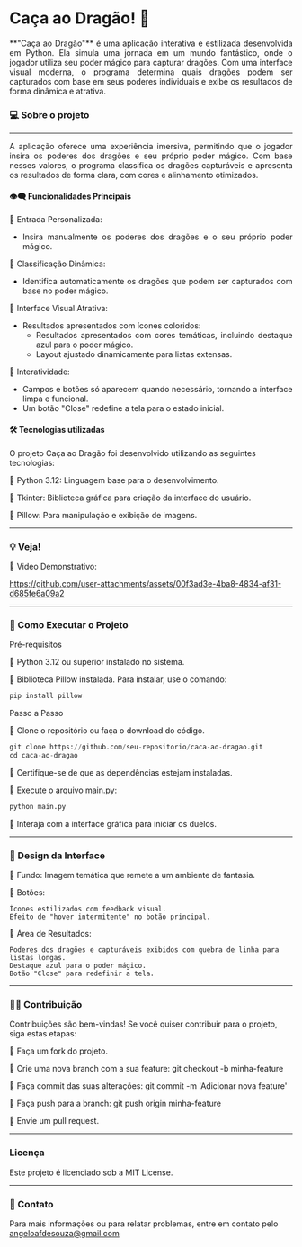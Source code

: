 # Caça ao Dragão! 🐉

<div align="justify">**"Caça ao Dragão"** é uma aplicação interativa e estilizada desenvolvida em Python. Ela simula uma jornada em um mundo fantástico, onde o jogador utiliza seu poder mágico para capturar dragões. Com uma interface visual moderna, o programa determina quais dragões podem ser capturados com base em seus poderes individuais e exibe os resultados de forma dinâmica e atrativa.</div>

### 💻 Sobre o projeto
---

<div align="justify">A aplicação oferece uma experiência imersiva, permitindo que o jogador insira os poderes dos dragões e seu próprio poder mágico. Com base nesses valores, o programa classifica os dragões capturáveis e apresenta os resultados de forma clara, com cores e alinhamento otimizados.


#### 👁️‍🗨️ Funcionalidades Principais

🔹 Entrada Personalizada:
 - Insira manualmente os poderes dos dragões e o seu próprio poder mágico.

🔹 Classificação Dinâmica:

- Identifica automaticamente os dragões que podem ser capturados com base no poder mágico.

🔹 Interface Visual Atrativa:

 - Resultados apresentados com ícones coloridos:
     - Resultados apresentados com cores temáticas, incluindo destaque azul para o poder mágico.
     - Layout ajustado dinamicamente para listas extensas.

🔹 Interatividade:
 - Campos e botões só aparecem quando necessário, tornando a interface limpa e funcional.
 - Um botão "Close" redefine a tela para o estado inicial.


</div>

#### 🛠 Tecnologias utilizadas

O projeto Caça ao Dragão foi desenvolvido utilizando as seguintes tecnologias:

🔹 Python 3.12: Linguagem base para o desenvolvimento.

🔹 Tkinter: Biblioteca gráfica para criação da interface do usuário.

🔹 Pillow: Para manipulação e exibição de imagens.

---

### 💡 Veja!

🔹 Video Demonstrativo:


https://github.com/user-attachments/assets/00f3ad3e-4ba8-4834-af31-d685fe6a09a2




---

### 🔧 Como Executar o Projeto
Pré-requisitos

🔹 Python 3.12 ou superior instalado no sistema.

🔹 Biblioteca Pillow instalada. Para instalar, use o comando:

```python
pip install pillow
```
Passo a Passo

🔹 Clone o repositório ou faça o download do código.
```python
git clone https://github.com/seu-repositorio/caca-ao-dragao.git
cd caca-ao-dragao
```
🔹 Certifique-se de que as dependências estejam instaladas.

🔹 Execute o arquivo main.py:
```python
python main.py
```
🔹 Interaja com a interface gráfica para iniciar os duelos.

---

### 🎨 Design da Interface

🔹 Fundo: Imagem temática que remete a um ambiente de fantasia.

🔹 Botões:

    Ícones estilizados com feedback visual.
    Efeito de "hover intermitente" no botão principal.

🔹 Área de Resultados:

    Poderes dos dragões e capturáveis exibidos com quebra de linha para listas longas.
    Destaque azul para o poder mágico.
    Botão "Close" para redefinir a tela.

---

###  🤝🏻 Contribuição

Contribuições são bem-vindas! Se você quiser contribuir para o projeto, siga estas etapas:

🔹 Faça um fork do projeto.

🔹 Crie uma nova branch com a sua feature: git checkout -b minha-feature

🔹 Faça commit das suas alterações: git commit -m 'Adicionar nova feature'

🔹 Faça push para a branch: git push origin minha-feature

🔹 Envie um pull request.

---
### Licença

Este projeto é licenciado sob a MIT License.

---
### 📧 Contato
Para mais informações ou para relatar problemas, entre em contato pelo angeloafdesouza@gmail.com

